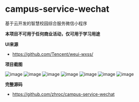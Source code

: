 # campus-service-wechat

基于云开发的智慧校园综合服务微信小程序

**本项目不可用于任何商业活动，仅可用于学习用途**

**UI来源** 
- https://github.com/Tencent/weui-wxss/

**项目截图**

![image](https://raw.githubusercontent.com/5261314/Primitive-php-blog/master/images/1.png)
![image](https://raw.githubusercontent.com/5261314/Primitive-php-blog/master/images/2.png)
![image](https://raw.githubusercontent.com/5261314/Primitive-php-blog/master/images/3.png)
![image](https://raw.githubusercontent.com/5261314/Primitive-php-blog/master/images/4.png)
![image](https://raw.githubusercontent.com/5261314/Primitive-php-blog/master/images/5.png)
![image](https://raw.githubusercontent.com/5261314/Primitive-php-blog/master/images/6.png)
![image](https://raw.githubusercontent.com/5261314/Primitive-php-blog/master/images/7.png)

**完整源码**
- https://github.com/zhroc/campus-service-wechat


